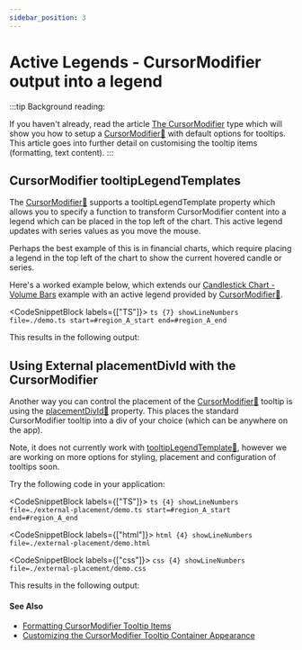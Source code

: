 ```yaml
---
sidebar_position: 3
---
```


# Active Legends - CursorModifier output into a legend

:::tip
Background reading:

If you haven't already, read the article [The CursorModifier](/2d-charts/chart-modifier-api/cursor-modifier/cursor-modifier-overview) type which will show you how to setup a [CursorModifier:blue_book:](https://www.scichart.com/documentation/js/current/typedoc/classes/cursormodifier.html) with default options for tooltips. This article goes into further detail on customising the tooltip items (formatting, text content).
:::

CursorModifier tooltipLegendTemplates
-------------------------------------

The [CursorModifier:blue_book:](https://www.scichart.com/documentation/js/current/typedoc/classes/cursormodifier.html) supports a tooltipLegendTemplate property which allows you to specify a function to transform CursorModifier content into a legend which can be placed in the top left of the chart. This active legend updates with series values as you move the mouse.

Perhaps the best example of this is in financial charts, which require placing a legend in the top left of the chart to show the current hovered candle or series.

Here's a worked example below, which extends our [Candlestick Chart - Volume Bars](/2d-charts/chart-types/fast-candlestick-renderable-series) example with an active legend provided by [CursorModifier:blue_book:](https://www.scichart.com/documentation/js/current/typedoc/classes/cursormodifier.html).

<CodeSnippetBlock labels={["TS"]}>
    ```ts {7} showLineNumbers file=./demo.ts start=#region_A_start end=#region_A_end
    ```
</CodeSnippetBlock>

This results in the following output:

<LiveDocSnippet name="./demo" />

Using External placementDivId with the CursorModifier
-----------------------------------------------------

Another way you can control the placement of the [CursorModifier:blue_book:](https://www.scichart.com/documentation/js/current/typedoc/classes/cursormodifier.html) tooltip is using the [placementDivId:blue_book:](https://www.scichart.com/documentation/js/current/typedoc/classes/cursormodifier.html#placementdivid) property. This places the standard CursorModifier tooltip into a div of your choice (which can be anywhere on the app).

Note, it does not currently work with [tooltipLegendTemplate:blue_book:](https://www.scichart.com/documentation/js/current/typedoc/classes/cursormodifier.html#tooltiplegendtemplate), however we are working on more options for styling, placement and configuration of tooltips soon.

Try the following code in your application:

<CodeSnippetBlock labels={["TS"]}>
    ```ts {4} showLineNumbers file=./external-placement/demo.ts start=#region_A_start end=#region_A_end
    ```
</CodeSnippetBlock>

<CodeSnippetBlock labels={["html"]}>
    ```html {4} showLineNumbers file=./external-placement/demo.html
    ```
</CodeSnippetBlock>

<CodeSnippetBlock labels={["css"]}>
    ```css {4} showLineNumbers file=./external-placement/demo.css
    ```
</CodeSnippetBlock>

This results in the following output:

<LiveDocSnippet name="./external-placement/demo" htmlPath="./external-placement/demo.html" cssPath="./external-placement/demo.css" />

#### See Also

* [Formatting CursorModifier Tooltip Items](/2d-charts/chart-modifier-api/cursor-modifier/formatting-cursor-modifier-tooltip-items)
* [Customizing the CursorModifier Tooltip Container Appearance](/2d-charts/chart-modifier-api/cursor-modifier/customizing-cursor-modifier-tooltip-container-appearance)